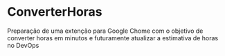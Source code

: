 # ConverterHoras
Preparação de uma extenção para Google Chome com o objetivo de converter horas em minutos e futuramente atualizar a estimativa de horas no DevOps
